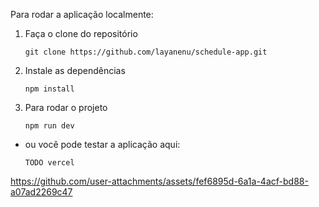 Para rodar a aplicação localmente:
1) Faça o clone do repositório

   ```
   git clone https://github.com/layanenu/schedule-app.git
   ```
2) Instale as dependências

   ```
   npm install
   ```
3) Para rodar o projeto

   ```
   npm run dev
   ```
* ou você pode testar a aplicação aqui:

   ```
   TODO vercel
   ```

https://github.com/user-attachments/assets/fef6895d-6a1a-4acf-bd88-a07ad2269c47

